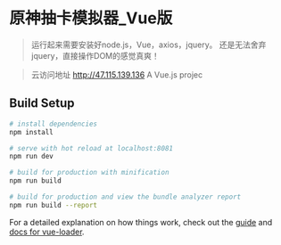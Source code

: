 # 原神抽卡模拟器_Vue版

>运行起来需要安装好node.js，Vue，axios，jquery。
>还是无法舍弃jquery，直接操作DOM的感觉真爽！

> 云访问地址 http://47.115.139.136
> A Vue.js projec

## Build Setup

``` bash
# install dependencies
npm install

# serve with hot reload at localhost:8081
npm run dev

# build for production with minification
npm run build

# build for production and view the bundle analyzer report
npm run build --report
```

For a detailed explanation on how things work, check out the [guide](http://vuejs-templates.github.io/webpack/) and [docs for vue-loader](http://vuejs.github.io/vue-loader).
